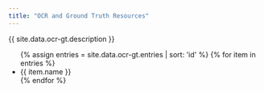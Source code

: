 ```yaml
---
title: "OCR and Ground Truth Resources"
---
```


{{ site.data.ocr-gt.description }}

<ul> 
{% assign entries = site.data.ocr-gt.entries | sort: 'id' %}
{% for item in entries %}
    <li>
        {{ item.name }}
    </li>
{% endfor %}
</ul> 
